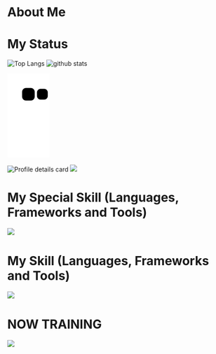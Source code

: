 # About Me

# My Status

<p align="left">
  <img alt="Top Langs" height="150px" src="https://github-readme-stats.vercel.app/api/top-langs/?username=suzuken0424&layout=compact&theme=nord" />
  <img alt="github stats" height="150px" src="https://github-readme-stats.vercel.app/api?username=suzuken0424&show_icons=true&theme=nord" />
</p>

![github-contribution-grid-snake](https://raw.githubusercontent.com/suzuken0424/suzuken0424/master/img/snake.svg)

<img alt="Profile details card" height="200px" src="https://github-profile-summary-cards.vercel.app/api/cards/profile-details?username=suzuken0424&theme=nord_dark"/>

<img src="https://github-profile-trophy.vercel.app/?username=suzuken0424&theme=discord&title=Commits,Repositories,Followers,Issues,Stars,PullRequest,RE&column=7&theme=nord"/>

# My Special Skill (Languages, Frameworks and Tools)

<img src="https://skillicons.dev/icons?i=html,css,typescript,vue" /> <br />

# My Skill (Languages, Frameworks and Tools)

<img src="https://skillicons.dev/icons?i=html,css,typescript,vue,mysql,docker,laravel,php" /> <br />

# NOW TRAINING

<img src="https://skillicons.dev/icons?i=react,next" /> <br />

<!-- # Qiita
[![My Qiita posts](https://qiita-badge.apiapi.app/s/kit_tko/posts.svg)](http://qiita.com/kit_tko)
[![My Qiita contributions](https://qiita-badge.apiapi.app/s/kit_tko/contributions.svg)](http://qiita.com/kit_tko)
[![My Qiita followers](https://qiita-badge.apiapi.app/s/kit_tko/followers.svg)](http://qiita.com/kit_tko)

![github-contribution-grid-snake](https://raw.githubusercontent.com/0123takaokeita/0123takaokeita/master/img/snake.svg)  -->

